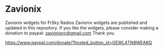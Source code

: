 # Zavionix
Zavionix widgets for FrSky Radios
Zavionix widgets are published and updated in this repository.
If you like the widgets, please consider making a donation to paypal: zavionixrc@gmail.com
Thank you.

https://www.paypal.com/donate/?hosted_button_id=GEWL4TN8WEAKQ
